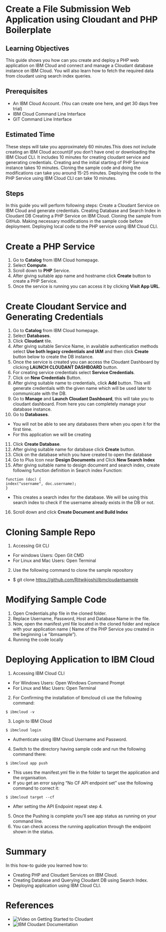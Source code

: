 # Create a File Submission Web Application using Cloudant and PHP Boilerplate

## Learning Objectives
This guide shows you how can you create and deploy a PHP web application on IBM Cloud and connect and manage a Cloudant database instance on IBM Cloud.
You will also learn how to fetch the required data from cloudant using search index queries.

## Prerequisites
- An IBM Cloud Account. (You can create one here, and get 30 days free trial)
- IBM Cloud Command Line Interface
- GIT Command Line Interface

## Estimated Time
These steps will take you approximately 60 minutes.This does not include creating an IBM Cloud account(if you don’t have one) or downloading the IBM Cloud CLI. It includes 10 minutes for creating cloudant service and generating credentials. Creating and the initial starting of PHP Service instance takes 10 minutes. Cloning the sample code and doing the modifications can take you around 15-25 minutes. Deploying the code to the PHP Service using IBM Cloud CLI can take 10 minutes.

## Steps
In this guide you will perform following steps:
Create a Cloudant Service on IBM Cloud and generate credentials.
Creating Database and Search Index in Cloudant DB
Creating a PHP Service on IBM Cloud.
Cloning the sample from GitHub.
Making necessary modifications in the sample code before deployment.
Deploying local code to the PHP service using IBM Cloud CLI.

# Create a PHP Service
1. Go to **Catalog** from IBM Cloud homepage.
2. Select **Compute**.
3. Scroll down to **PHP** Service.
4. After giving suitable app name and hostname click **Create** button to create a PHP Service.
5. Once the service is running you can access it by clicking **Visit App URL**.

# Create Cloudant Service and Generating Credentials
1. Go to **Catalog** from IBM Cloud homepage.
2. Select **Databases**.
3. Click **Cloudant** tile.
4. After giving suitable Service Name, in available authentication methods select **Use both legacy credentials and IAM** and then click **Create** button below to create the DB instance.
5. Once the service is created you can access the Cloudant Dashboard by clicking **LAUNCH CLOUDANT DASHBOARD** button.
6. For creating service credentials select **Service Credentials**.
7. Click on **New Credentials** Button.
8. After giving suitable name to credentials, click **Add** button. This will generate credentials with the given name which will be used later to communicate with the DB.
9. Go to **Manage** and **Launch Cloudant Dashboard**, this will take you to cloudant dashboard. From here you can completely manage your database instance.
10. Go to **Databases**.
  * You will not be able to see any databases there when you open it for the first time.
  * For this application we will be creating
11. Click **Create Database**.
12. After giving suitable name for database click **Create** button.
13. Click on the database which you have created to open the database
14. Go to Plus Icon near **Design Documents** and Click **New Search Index**
15. After giving suitable name to design document and search index, create following function definition in Search index Function:
  ```
  function (doc) {
  index("username", doc.username);
  }
  ```
  * This creates a search index for the database. We will be using this search index to check if the username already exists in the DB or not.
16. Scroll down and click **Create Document and Build Index**

# Cloning Sample Repo
1. Accessing Git CLI
  - For windows Users: Open Git CMD
  - For Linux and Mac Users: Open Terminal
2. Use the following command to clone the sample repository
  - $ git clone https://github.com/Ritwikjoshi/ibmcloudantsample
  
# Modifying Sample Code
1. Open Credentials.php file in the cloned folder.
2. Replace Username, Password, Host and Database Name in the file.
3. Now, open the manifest.yml file located in the cloned folder and replace <YOUR APPLICATION NAME HERE> with your application name ( Name of the PHP Service you created in the beginning i.e “ibmsample”).
4. Running the code locally

# Deploying Application to IBM Cloud
1. Accessing IBM Cloud CLI
  - For Windows Users: Open Windows Command Prompt
  - For Linux and Mac Users: Open Terminal
2. For Confirming the installation of Ibmcloud cli use the following command:
  ```
  $ ibmcloud -v
  ```
3. Login to IBM Cloud
  ```
  $ ibmcloud login
  ```
  - Authenticate using IBM Cloud Username and Password.
4. Switch to the directory having sample code and run the following command there:
  ```
  $ ibmcloud app push
  ```
  - This uses the manifest.yml file in the folder to target the application and the organisation.
  - If you get an error saying “No CF API endpoint set”  use the following command to correct it:
  ```
  $ ibmcloud target --cf
  ```
  - After setting the API Endpoint repeat step 4.
5. Once the Pushing is complete you’ll see app status as running on your command line.
6. You can check access the running application through the endpoint shown in the status.

# Summary
In this how-to guide you learned how to:
- Creating PHP and Cloudant Services on IBM Cloud.
- Creating Database and Querying Cloudant DB using Search Index.
- Deploying application using IBM Cloud CLI.

# References
- ![Video on Getting Started to Cloudant](https://www.youtube.com/watch?v=BpQYOn8AVo0)
- ![IBM Cloudant Documentation](https://developer.ibm.com/clouddataservices/docs/cloudant/)

